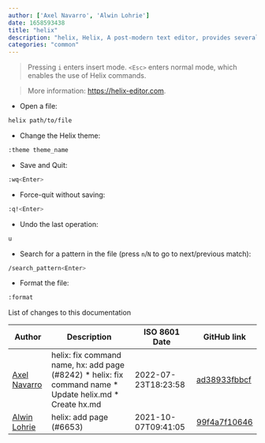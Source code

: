 ```yaml
---
author: ['Axel Navarro', 'Alwin Lohrie']
date: 1658593438
title: "helix"
description: "helix, Helix, A post-modern text editor, provides several modes for different kinds of text manipulation."
categories: "common"
---
```

> Pressing `i` enters insert mode. `<Esc>` enters normal mode, which enables the use of Helix commands.

> More information: <https://helix-editor.com>.

- Open a file:

```bash
helix path/to/file
```

- Change the Helix theme:

```bash
:theme theme_name
```

- Save and Quit:

```bash
:wq<Enter>
```

- Force-quit without saving:

```bash
:q!<Enter>
```

- Undo the last operation:

```bash
u
```

- Search for a pattern in the file (press `n`/`N` to go to next/previous match):

```bash
/search_pattern<Enter>
```

- Format the file:

```bash
:format
```
List of changes to this documentation


Author | Description | ISO 8601 Date | GitHub link
------|-----|-----|-----
[Axel Navarro](mailto:navarroaxel@gmail.com) | helix: fix command name, hx: add page (#8242) * helix: fix command name * Update helix.md * Create hx.md | 2022-07-23T18:23:58 | [ad38933fbbcf](https://github.com/tldr-pages/tldr/commit/ad38933fbbcf6d8f1b1fccdc2b936161e4902ce5)
[Alwin Lohrie](mailto:46248939+niwla23@users.noreply.github.com) | helix: add page (#6653) | 2021-10-07T09:41:05 | [99f4a7f10646](https://github.com/tldr-pages/tldr/commit/99f4a7f106463e80015e6a89a47568f7fa6a68d6)

